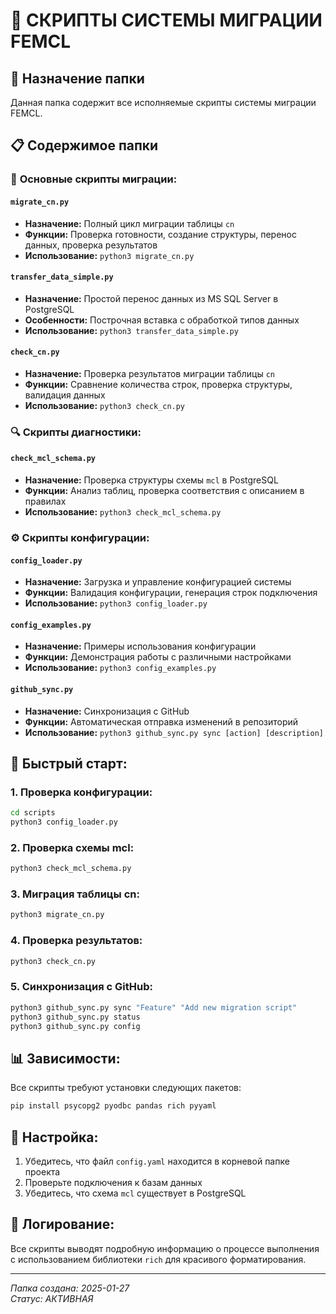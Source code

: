 # 📁 СКРИПТЫ СИСТЕМЫ МИГРАЦИИ FEMCL

## 🎯 Назначение папки
Данная папка содержит все исполняемые скрипты системы миграции FEMCL.

## 📋 Содержимое папки

### 🔧 **Основные скрипты миграции:**

#### `migrate_cn.py`
- **Назначение:** Полный цикл миграции таблицы `cn`
- **Функции:** Проверка готовности, создание структуры, перенос данных, проверка результатов
- **Использование:** `python3 migrate_cn.py`

#### `transfer_data_simple.py`
- **Назначение:** Простой перенос данных из MS SQL Server в PostgreSQL
- **Особенности:** Построчная вставка с обработкой типов данных
- **Использование:** `python3 transfer_data_simple.py`

#### `check_cn.py`
- **Назначение:** Проверка результатов миграции таблицы `cn`
- **Функции:** Сравнение количества строк, проверка структуры, валидация данных
- **Использование:** `python3 check_cn.py`

### 🔍 **Скрипты диагностики:**

#### `check_mcl_schema.py`
- **Назначение:** Проверка структуры схемы `mcl` в PostgreSQL
- **Функции:** Анализ таблиц, проверка соответствия с описанием в правилах
- **Использование:** `python3 check_mcl_schema.py`

### ⚙️ **Скрипты конфигурации:**

#### `config_loader.py`
- **Назначение:** Загрузка и управление конфигурацией системы
- **Функции:** Валидация конфигурации, генерация строк подключения
- **Использование:** `python3 config_loader.py`

#### `config_examples.py`
- **Назначение:** Примеры использования конфигурации
- **Функции:** Демонстрация работы с различными настройками
- **Использование:** `python3 config_examples.py`

#### `github_sync.py`
- **Назначение:** Синхронизация с GitHub
- **Функции:** Автоматическая отправка изменений в репозиторий
- **Использование:** `python3 github_sync.py sync [action] [description]`

## 🚀 **Быстрый старт:**

### 1. Проверка конфигурации:
```bash
cd scripts
python3 config_loader.py
```

### 2. Проверка схемы mcl:
```bash
python3 check_mcl_schema.py
```

### 3. Миграция таблицы cn:
```bash
python3 migrate_cn.py
```

### 4. Проверка результатов:
```bash
python3 check_cn.py
```

### 5. Синхронизация с GitHub:
```bash
python3 github_sync.py sync "Feature" "Add new migration script"
python3 github_sync.py status
python3 github_sync.py config
```

## 📊 **Зависимости:**

Все скрипты требуют установки следующих пакетов:
```bash
pip install psycopg2 pyodbc pandas rich pyyaml
```

## 🔧 **Настройка:**

1. Убедитесь, что файл `config.yaml` находится в корневой папке проекта
2. Проверьте подключения к базам данных
3. Убедитесь, что схема `mcl` существует в PostgreSQL

## 📝 **Логирование:**

Все скрипты выводят подробную информацию о процессе выполнения с использованием библиотеки `rich` для красивого форматирования.

---
*Папка создана: 2025-01-27*  
*Статус: АКТИВНАЯ*